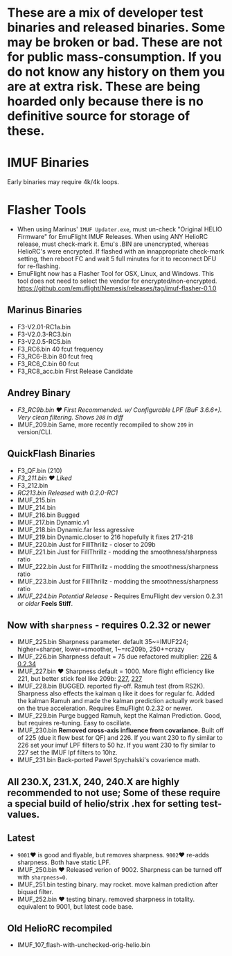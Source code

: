 # These are a mix of developer test binaries and released binaries.  Some may be broken or bad.  These are not for public mass-consumption. If you do not know any history on them you are at extra risk.  These are being hoarded only because there is no definitive source for storage of these.

# IMUF Binaries
Early binaries may require 4k/4k loops.

# Flasher Tools
* When using Marinus' `IMUF Updater.exe`, must un-check "Original HELIO Firmware" for EmuFlight IMUF Releases.  When using ANY HelioRC release, must check-mark it.  Emu's .BIN are unencrypted, whereas HelioRC's were encrypted.  If flashed with an innappropriate check-mark setting, then reboot FC and wait 5 full minutes for it to reconnect DFU for re-flashing.
* EmuFlight now has a Flasher Tool for OSX, Linux, and Windows.  This tool does not need to select the vendor for encrypted/non-encrypted. https://github.com/emuflight/Nemesis/releases/tag/imuf-flasher-0.1.0

## Marinus Binaries
- F3-V2.01-RC1a.bin
- F3-V2.0.3-RC3.bin
- F3-V2.0.5-RC5.bin
- F3_RC6.bin 			40 fcut frequency
- F3_RC6-B.bin 		80 fcut freq
- F3_RC6_C.bin 		60 fcut
- F3_RC8_acc.bin		First Release Candidate

## Andrey Binary
- *_F3_RC9b.bin			❤️ First Recommended. w/ Configurable LPF (BuF 3.6.6+). Very clean filtering. Shows `208` in diff_*
- IMUF_209.bin    Same, more recently recompiled to show `209` in version/CLI.

## QuickFlash Binaries
- F3_QF.bin 			(210)
- *_F3_211.bin		❤️ Liked_*
- F3_212.bin
- *_RC213.bin 			Released with 0.2.0-RC1_*
- IMUF_215.bin
- IMUF_214.bin
- IMUF_216.bin		Bugged
- IMUF_217.bin		Dynamic.v1
- IMUF_218.bin		Dynamic.far less agressive
- IMUF_219.bin		Dynamic.closer to 216 hopefully it fixes 217-218
- IMUF_220.bin    Just for FillThrillz - closer to 209b
- IMUF_221.bin    Just for FillThrillz - modding the smoothness/sharpness ratio
- IMUF_222.bin    Just for FillThrillz - modding  the smoothness/sharpness ratio
- IMUF_223.bin		Just for FillThrillz - modding  the smoothness/sharpness ratio
- *_IMUF_224.bin		Potential Release_*  - Requires EmuFlight dev version 0.2.31 or *older* **Feels Stiff**.

## Now with `sharpness` - requires 0.2.32 or newer
- IMUF_225.bin 		Sharpness parameter. default 35~=IMUF224; higher=sharper, lower=smoother, 1~=rc209b, 250+=crazy
- IMUF_226.bin    Sharpness default = 75 due refactored multiplier: [226](https://github.com/emuflight/imu-f/commit/9780c1137b74abe29defda9b854cfbf4dbafbc2e) & [0.2.34](https://github.com/emuflight/EmuFlight/commit/dbfca3c25c022d1e71c234cc88a2b37393bca2f5)
- IMUF_227.bin    ❤️ Sharpness default = 1000. More flight efficiency like 221, but better stick feel like 209b: [227](https://github.com/emuflight/imu-f/commit/b330fff9d4119b1255e98e1d477e033b3ccf137c), [227](https://github.com/emuflight/imu-f/commit/8547dd9df2daa450c53c2d26eec45b4139acc8c8) 
- IMUF_228.bin		BUGGED. reported fly-off.  Ramuh test (from RS2K). Sharpness also effects the kalman q like it does for regular fc. Added the kalman Ramuh and made the kalman prediction actually work based on the true acceleration. Requires EmuFlight 0.2.32 or newer.
- IMUF_229.bin      Purge bugged Ramuh, kept the Kalman Prediction.  Good, but requires re-tuning.  Easy to oscillate.
- IMUF_230.bin      **Removed cross-axis influence from covariance.** Built off of 225 (due it flew best for QF) and 226. If you want 230 to fly similar to 226 set your imuf LPF filters to 50 hz. If you want 230 to fly similar to 227 set the IMUF lpf filters to 10hz.
- IMUF_231.bin     Back-ported Paweł Spychalski's covarience math.

## All 230.X, 231.X, 240, 240.X are highly recommended to **not** use; Some of these require a special build of helio/strix .hex for setting test-values.

## Latest
- `9001`❤️ is good and flyable, but removes sharpness. `9002`❤️ re-adds sharpness.  Both have static LPF.
- IMUF_250.bin    ❤️ Released verion of 9002. Sharpness can be turned off with `sharpness=0`.
- IMUF_251.bin    testing binary. may rocket. move kalman prediction after biquad filter.
- IMUF_252.bin    ❤️ testing binary. removed sharpness in totality. equivalent to 9001, but latest code base.

## Old HelioRC recompiled
- IMUF_107_flash-with-unchecked-orig-helio.bin
